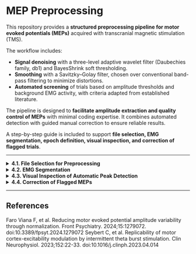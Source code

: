# MEP Preprocessing

This repository provides a **structured preprocessing pipeline for motor evoked potentials (MEPs)** acquired with transcranial magnetic stimulation (TMS).  

The workflow includes:  
- **Signal denoising** with a three-level adaptive wavelet filter (Daubechies family, db1) and BayesShrink soft thresholding.  
- **Smoothing** with a Savitzky–Golay filter, chosen over conventional band-pass filtering to minimize distortions.  
- **Automated screening** of trials based on amplitude thresholds and background EMG activity, with criteria adapted from established literature.  

The pipeline is designed to **facilitate amplitude extraction and quality control of MEPs** with minimal coding expertise. It combines automated detection with guided manual correction to ensure reliable results.  

A step-by-step guide is included to support **file selection, EMG segmentation, epoch definition, visual inspection, and correction of flagged trials**.  

---

<details>
<summary><strong>4.1. File Selection for Preprocessing</strong></summary>

Set the `name` variable to the filename and run the section. Filenames must follow the structure:

{subID}{ses}{hemi}_yyyy-mm-dd_HH-MM-SS

![Alt text](images/startup_menu.png)


</details>

<details>
<summary><strong>4.2. EMG Segmentation</strong></summary>

After running the section, the EMG trace and TMS pulse time series will be displayed. Segmentation of the signal begins here.

<details>
<summary><strong>4.2.1. First-Level Segmentation</strong></summary>

Split the EMG signal into segments corresponding to different phases of the experiment.

**Figure layout:**

- **Left panel (top):** TMS pulse markers  
- **Left panel (bottom):** Raw EMG signal  
- **Right panel:** Code snippet to be edited  

**To segment manually:**

1. Use the figure cursor in Spyder (left panel) to locate the end of each segment, using TMS pulse markers as reference.  
2. Enter the values into the corresponding segment variables in the script (right panel).  
3. Define the reference EMG used for baseline control by choosing the start of a 500 ms window with stable EMG activity and enter it in `ref_emg`.  

After filling in the variables, execute and advance to the next section.

</details>

<details>
<summary><strong>4.2.2. MVIC Segmentation</strong></summary>

Define the start of a 3 s window for MVIC epochs. This step can be skipped if MEP amplitude is analyzed without normalization.

**Figure layout:**

- **Left panel:** MVIC raw trace  
- **Right panel (top):** Code snippet  
- **Right panel (bottom):** MVIC epoch plot  

Run the section to display the selected MVIC epoch. The amplitude should be stable across the window. If adjustments are needed, update the variable and rerun the section until satisfactory. Then continue to the next section.

</details>

<details>
<summary><strong>4.2.3. MEP Epoch Definition</strong></summary>

All MEPs will be plotted together. Define the analysis window by specifying the time range (in ms) relative to the TMS pulse.

**Examples of MEP overlap plots:**

- Without TMS artifact (top left)  
- With large artifact (top right)  
- With complex morphology (bottom left)  
- Bottom right: Code snippet  

</details>

</details>

<details>
<summary><strong>4.3. Visual Inspection of Automatic Peak Detection</strong></summary>

MEPs from each single-pulse block are plotted with markers around detected peaks. Inspect the plots and list in the code snippet the MEP IDs where automatic detection failed.

**Figure layout:**

- **Top:** Example of MEPs with automatic markers. In Pulse 25 the maximum peak requires manual correction.  
- **Bottom:** Code snippet to be edited  

</details>

<details>
<summary><strong>4.4. Correction of Flagged MEPs</strong></summary>

Flagged MEPs are plotted in detail. Use the cursor to identify the correct peak values and record them in the generated Excel file.

**Figure layout:**

- **Left:** Detailed view of a flagged MEP (Pulse 25), with red cross indicating the correct peak  
- **Right:** Excel file for manual correction of peak values

</details>

---

## References

Faro Viana F, et al. Reducing motor evoked potential amplitude variability through normalization. Front Psychiatry. 2024;15:1279072. doi:10.3389/fpsyt.2024.1279072
Seybert C, et al. Replicability of motor cortex-excitability modulation by intermittent theta burst stimulation. Clin Neurophysiol. 2023;152:22-33. doi:10.1016/j.clinph.2023.04.014

